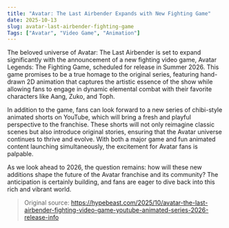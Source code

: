 ```yaml
---
title: "Avatar: The Last Airbender Expands with New Fighting Game"
date: 2025-10-13
slug: avatar-last-airbender-fighting-game
Tags: ["Avatar", "Video Game", "Animation"]
---
```

The beloved universe of Avatar: The Last Airbender is set to expand significantly with the announcement of a new fighting video game, Avatar Legends: The Fighting Game, scheduled for release in Summer 2026. This game promises to be a true homage to the original series, featuring hand-drawn 2D animation that captures the artistic essence of the show while allowing fans to engage in dynamic elemental combat with their favorite characters like Aang, Zuko, and Toph.

In addition to the game, fans can look forward to a new series of chibi-style animated shorts on YouTube, which will bring a fresh and playful perspective to the franchise. These shorts will not only reimagine classic scenes but also introduce original stories, ensuring that the Avatar universe continues to thrive and evolve. With both a major game and fun animated content launching simultaneously, the excitement for Avatar fans is palpable.

As we look ahead to 2026, the question remains: how will these new additions shape the future of the Avatar franchise and its community? The anticipation is certainly building, and fans are eager to dive back into this rich and vibrant world.
> Original source: https://hypebeast.com/2025/10/avatar-the-last-airbender-fighting-video-game-youtube-animated-series-2026-release-info